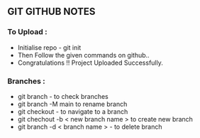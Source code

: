    <h2>GIT GITHUB NOTES</h2>
   <div>
    <h3>To Upload :</h3>
    <ul>
        <li>Initialise repo - git init</li>
        <li>Then Follow the given commands on github..</li>
        <li>Congratulations !! Project Uploaded Successfully.</li>
    </ul>
    <h3>Branches :</h3>
    <ul>
        <li>git branch - to check branches</li>
        <li>git branch -M main to rename branch </li>
        <li>git checkout <branchname> -  to navigate to a branch</li>
            <li>git chechout -b < new branch name > to create new branch</li>
            <li>git branch -d < branch name > - to delete branch</li>
    </ul>
   </div>